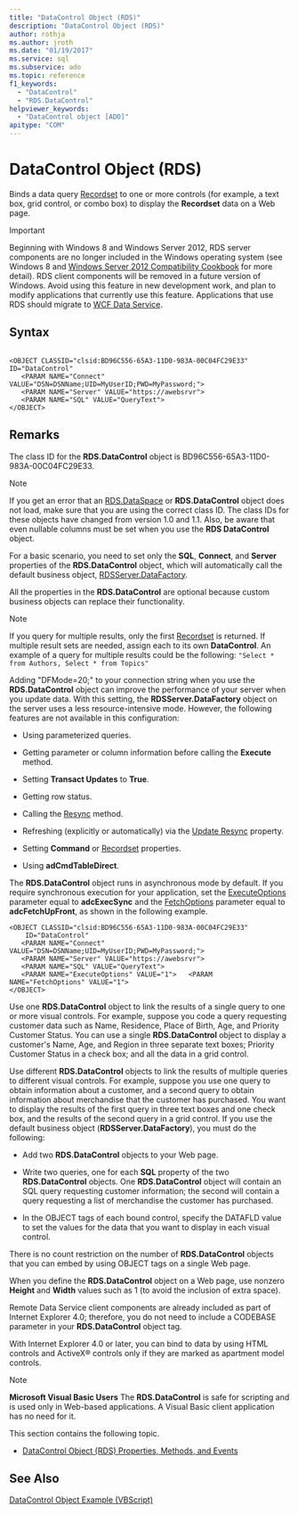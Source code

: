 ```yaml
---
title: "DataControl Object (RDS)"
description: "DataControl Object (RDS)"
author: rothja
ms.author: jroth
ms.date: "01/19/2017"
ms.service: sql
ms.subservice: ado
ms.topic: reference
f1_keywords:
  - "DataControl"
  - "RDS.DataControl"
helpviewer_keywords:
  - "DataControl object [ADO]"
apitype: "COM"
---
```

# DataControl Object (RDS)
Binds a data query [Recordset](../ado-api/recordset-object-ado.md) to one or more controls (for example, a text box, grid control, or combo box) to display the **Recordset** data on a Web page.  
  
> [!IMPORTANT]
>  Beginning with Windows 8 and Windows Server 2012, RDS server components are no longer included in the Windows operating system (see Windows 8 and [Windows Server 2012 Compatibility Cookbook](https://www.microsoft.com/download/details.aspx?id=27416) for more detail). RDS client components will be removed in a future version of Windows. Avoid using this feature in new development work, and plan to modify applications that currently use this feature. Applications that use RDS should migrate to [WCF Data Service](/dotnet/framework/wcf/).  
  
## Syntax  
  
```  
  
<OBJECT CLASSID="clsid:BD96C556-65A3-11D0-983A-00C04FC29E33" ID="DataControl"  
   <PARAM NAME="Connect" VALUE="DSN=DSNName;UID=MyUserID;PWD=MyPassword;">  
   <PARAM NAME="Server" VALUE="https://awebsrvr">  
   <PARAM NAME="SQL" VALUE="QueryText">  
</OBJECT>  
```  
  
## Remarks  
 The class ID for the **RDS.DataControl** object is BD96C556-65A3-11D0-983A-00C04FC29E33.  
  
> [!NOTE]
>  If you get an error that an [RDS.DataSpace](./dataspace-object-rds.md) or **RDS.DataControl** object does not load, make sure that you are using the correct class ID. The class IDs for these objects have changed from version 1.0 and 1.1. Also, be aware that even nullable columns must be set when you use the **RDS DataControl** object.  
  
 For a basic scenario, you need to set only the **SQL**, **Connect**, and **Server** properties of the **RDS.DataControl** object, which will automatically call the default business object, [RDSServer.DataFactory](./datafactory-object-rdsserver.md).  
  
 All the properties in the **RDS.DataControl** are optional because custom business objects can replace their functionality.  
  
> [!NOTE]
>  If you query for multiple results, only the first [Recordset](../ado-api/recordset-object-ado.md) is returned. If multiple result sets are needed, assign each to its own **DataControl**. An example of a query for multiple results could be the following: `"Select * from Authors, Select * from Topics"`  
  
 Adding "DFMode=20;" to your connection string when you use the **RDS.DataControl** object can improve the performance of your server when you update data. With this setting, the **RDSServer.DataFactory** object on the server uses a less resource-intensive mode. However, the following features are not available in this configuration:  
  
-   Using parameterized queries.  
  
-   Getting parameter or column information before calling the **Execute** method.  
  
-   Setting **Transact Updates** to **True**.  
  
-   Getting row status.  
  
-   Calling the [Resync](../ado-api/resync-method.md) method.  
  
-   Refreshing (explicitly or automatically) via the [Update Resync](../ado-api/update-resync-property-dynamic-ado.md) property.  
  
-   Setting **Command** or [Recordset](./recordset-sourcerecordset-properties-rds.md) properties.  
  
-   Using **adCmdTableDirect**.  
  
 The **RDS.DataControl** object runs in asynchronous mode by default. If you require synchronous execution for your application, set the [ExecuteOptions](./executeoptions-property-rds.md) parameter equal to **adcExecSync** and the [FetchOptions](./fetchoptions-property-rds.md) parameter equal to **adcFetchUpFront**, as shown in the following example.  
  
```  
<OBJECT CLASSID="clsid:BD96C556-65A3-11D0-983A-00C04FC29E33"   
    ID="DataControl"  
   <PARAM NAME="Connect" VALUE="DSN=DSNName;UID=MyUserID;PWD=MyPassword;">  
   <PARAM NAME="Server" VALUE="https://awebsrvr">  
   <PARAM NAME="SQL" VALUE="QueryText">  
   <PARAM NAME="ExecuteOptions" VALUE="1">   <PARAM NAME="FetchOptions" VALUE="1">  
</OBJECT>  
```  
  
 Use one **RDS.DataControl** object to link the results of a single query to one or more visual controls. For example, suppose you code a query requesting customer data such as Name, Residence, Place of Birth, Age, and Priority Customer Status. You can use a single **RDS.DataControl** object to display a customer's Name, Age, and Region in three separate text boxes; Priority Customer Status in a check box; and all the data in a grid control.  
  
 Use different **RDS.DataControl** objects to link the results of multiple queries to different visual controls. For example, suppose you use one query to obtain information about a customer, and a second query to obtain information about merchandise that the customer has purchased. You want to display the results of the first query in three text boxes and one check box, and the results of the second query in a grid control. If you use the default business object (**RDSServer.DataFactory**), you must do the following:  
  
-   Add two **RDS.DataControl** objects to your Web page.  
  
-   Write two queries, one for each **SQL** property of the two **RDS.DataControl** objects. One **RDS.DataControl** object will contain an SQL query requesting customer information; the second will contain a query requesting a list of merchandise the customer has purchased.  
  
-   In the OBJECT tags of each bound control, specify the DATAFLD value to set the values for the data that you want to display in each visual control.  
  
 There is no count restriction on the number of **RDS.DataControl** objects that you can embed by using OBJECT tags on a single Web page.  
  
 When you define the **RDS.DataControl** object on a Web page, use nonzero **Height** and **Width** values such as 1 (to avoid the inclusion of extra space).  
  
 Remote Data Service client components are already included as part of Internet Explorer 4.0; therefore, you do not need to include a CODEBASE parameter in your **RDS.DataControl** object tag.  
  
 With Internet Explorer 4.0 or later, you can bind to data by using HTML controls and ActiveX® controls only if they are marked as apartment model controls.  
  
> [!NOTE]
>  **Microsoft Visual Basic Users** The **RDS.DataControl** is safe for scripting and is used only in Web-based applications. A Visual Basic client application has no need for it.  
  
 This section contains the following topic.  
  
-   [DataControl Object (RDS) Properties, Methods, and Events](./datacontrol-object-rds-properties-methods-and-events.md)  
  
## See Also  
 [DataControl Object Example (VBScript)](./datacontrol-object-example-vbscript.md)